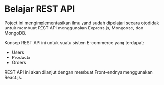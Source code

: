 # Belajar REST API

Poject ini mengimplementasikan ilmu yand sudah dipelajari secara otodidak untuk membuat REST API menggunakan Express.js, Mongoose, dan MongoDB. 

Konsep REST API ini untuk suatu sistem E-commerce yang terdapat:
* Users
* Products
* Orders

REST API ini akan dilanjut dengan membuat Front-endnya menggunakan React.js.

